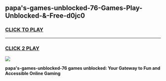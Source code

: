 
## papa's-games-unblocked-76-Games-Play-Unblocked-&-Free-d0jc0
<h3>
<a href="https://premium76.site?title=papa's-games-unblocked-76&ref=24A">CLICK TO PLAY</a></h3>
<hr>

<h3>
<a href="https://premium76.site?title=papa's-games-unblocked-76&ref=24A">CLICK 2 PLAY</a>
  
</h3>

<a href="https://premium76.site?title=papa's-games-unblocked-76&ref=24A"><img src="https://clearcache.store/games.png"></a>


**papa's-games-unblocked-76 games unblocked: Your Gateway to Fun and Accessible Online Gaming**

